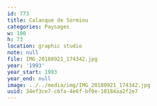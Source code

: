 ```yaml
---
id: 773
title: Calanque de Sormiou
categories: Paysages
w: 100
h: 73
location: graphic studio
note: null
file: IMG_20180921_174342.jpg
year: '1993'
year_start: 1993
year_end: null
image: ../../media/img/IMG_20180921_174342.jpg
uuid: 34ef3ce7-c6fa-4e6f-bf0e-10184aa2f2e7
---
```


